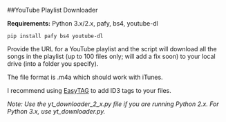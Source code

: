 ##YouTube Playlist Downloader

**Requirements:** Python 3.x/2.x, pafy, bs4, youtube-dl

```
pip install pafy bs4 youtube-dl
```

Provide the URL for a YouTube playlist and the script will download all the songs in the playlist (up to 100 files only; will add a fix soon) to your local drive (into a folder you specify).

The file format is .m4a which should work with iTunes.

I recommend using [EasyTAG](https://wiki.gnome.org/Apps/EasyTAG) to add ID3 tags to your files.

*Note: Use the yt_downloader_2_x.py file if you are running Python 2.x. For Python 3.x, use yt_downloader.py.*
